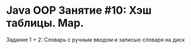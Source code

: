 # Java OOP Занятие #10: Хэш таблицы. Map.
Задание 1 + 2: Словарь с ручным вводом и записью словаря на диск
